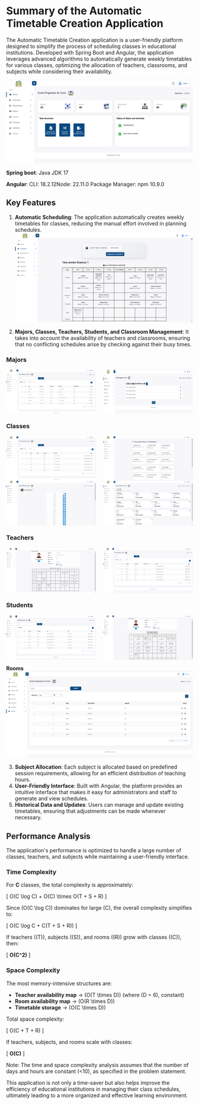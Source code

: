 # Summary of the Automatic Timetable Creation Application

The Automatic Timetable Creation application is a user-friendly platform designed to simplify the process of scheduling classes in educational institutions. Developed with Spring Boot and Angular, the application leverages advanced algorithms to automatically generate weekly timetables for various classes, optimizing the allocation of teachers, classrooms, and subjects while considering their availability.


![Timetable Example](https://github.com/tayeblagha/public-Images/blob/main/0.png?raw=true)


**Spring boot**: Java JDK 17


**Angular**: CLI: 18.2.12Node: 22.11.0 Package Manager: npm 10.9.0  

## Key Features

1. **Automatic Scheduling**: The application automatically creates weekly timetables for classes, reducing the manual effort involved in planning schedules.
![Timetable Example](https://github.com/tayeblagha/public-Images/blob/main/1.png?raw=true)

2. **Majors, Classes, Teachers, Students, and Classroom Management**: It takes into account the availability of teachers and classrooms, ensuring that no conflicting schedules arise by checking against their busy times.

### Majors
<div style="display: flex; justify-content: space-between; flex-wrap: wrap;">
  <img src="https://github.com/tayeblagha/public-Images/blob/main/2.png?raw=true" alt="Timetable Example" style="width: 48%; height: auto;">
  <img src="https://github.com/tayeblagha/public-Images/blob/main/3.png?raw=true" alt="Timetable Example" style="width: 48%; height: auto;">
</div>

### Classes
<div style="display: flex; justify-content: space-between; flex-wrap: wrap;">
  <img src="https://github.com/tayeblagha/public-Images/blob/main/4.png?raw=true" alt="Timetable Example" style="width: 48%; height: auto;">
  <img src="https://github.com/tayeblagha/public-Images/blob/main/5.png?raw=true" alt="Timetable Example" style="width: 48%; height: auto;">
  <img src="https://github.com/tayeblagha/public-Images/blob/main/6.png?raw=true" alt="Timetable Example" style="width: 48%; height: auto;">
  <img src="https://github.com/tayeblagha/public-Images/blob/main/7.png?raw=true" alt="Timetable Example" style="width: 48%; height: auto;">
</div>

### Teachers
<div style="display: flex; justify-content: space-between; flex-wrap: wrap;">
  <img src="https://github.com/tayeblagha/public-Images/blob/main/8.png?raw=true" alt="Timetable Example" style="width: 48%; height: auto;">
  <img src="https://github.com/tayeblagha/public-Images/blob/main/9.png?raw=true" alt="Timetable Example" style="width: 48%; height: auto;">
</div>

### Students
<div style="display: flex; justify-content: space-between; flex-wrap: wrap;">
  <img src="https://github.com/tayeblagha/public-Images/blob/main/10.png?raw=true" alt="Timetable Example" style="width: 48%; height: auto;">
  <img src="https://github.com/tayeblagha/public-Images/blob/main/11.png?raw=true" alt="Timetable Example" style="width: 48%; height: auto;">
</div>


**Rooms**
![Timetable Example](https://github.com/tayeblagha/public-Images/blob/main/12.png?raw=true)

3. **Subject Allocation**: Each subject is allocated based on predefined session requirements, allowing for an efficient distribution of teaching hours.
4. **User-Friendly Interface**: Built with Angular, the platform provides an intuitive interface that makes it easy for administrators and staff to generate and view schedules.
5. **Historical Data and Updates**: Users can manage and update existing timetables, ensuring that adjustments can be made whenever necessary.

## Performance Analysis

The application's performance is optimized to handle a large number of classes, teachers, and subjects while maintaining a user-friendly interface.

### Time Complexity
For **C** classes, the total complexity is approximately:

\[
O(C \log C) + O(C) \times O(T + S + R)
\]

Since \(O(C \log C)\) dominates for large \(C\), the overall complexity simplifies to:

\[
O(C \log C + C(T + S + R))
\]

If teachers (\(T\)), subjects (\(S\)), and rooms (\(R\)) grow with classes (\(C\)), then:

\[
**O(C^2)**
\]

### Space Complexity
The most memory-intensive structures are:

- **Teacher availability map** → \(O(T \times D)\) (where \(D = 6\), constant)
- **Room availability map** → \(O(R \times D)\)
- **Timetable storage** → \(O(C \times D)\)

Total space complexity:

\[
O(C + T + R)
\]

If teachers, subjects, and rooms scale with classes:

\[
**O(C)**
\]

Note: The time and space complexity analysis assumes that the number of days and hours are constant (<10), as specified in the problem statement.

This application is not only a time-saver but also helps improve the efficiency of educational institutions in managing their class schedules, ultimately leading to a more organized and effective learning environment.
